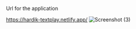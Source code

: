 Url for the application

https://hardik-textplay.netlify.app/
![Screenshot (3)](https://user-images.githubusercontent.com/93364270/196521529-0bf3b5b2-2cfc-4a44-8f8b-d3ffa3b6b702.png)
